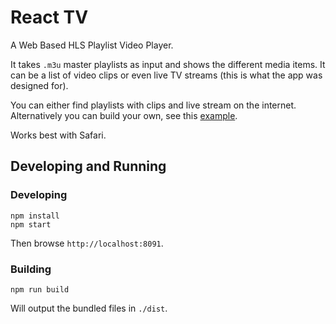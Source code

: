 # React TV

A Web Based HLS Playlist Video Player.

It takes `.m3u` master playlists as input and shows the different media items. It can be a list of video clips or even  live TV streams (this is what the app was designed for).

You can either find playlists with clips and live stream on the internet. Alternatively you can build your own, see this [example](example/playlist.m3u).

Works best with Safari.

## Developing and Running

### Developing

```
npm install
npm start
```

Then browse `http://localhost:8091`.

### Building

```
npm run build
```

Will output the bundled files in `./dist`.
